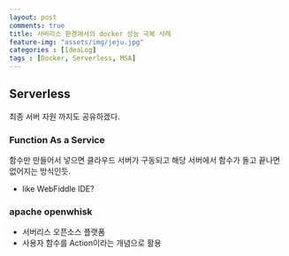 ```yaml
---
layout: post
comments: true
title: 서버리스 환경에서의 docker 성능 극복 사례
feature-img: "assets/img/jeju.jpg"
categories : [IdeaLog]
tags : [Docker, Serverless, MSA]
---
```


## Serverless

최종 서버 자원 까지도 공유하겠다.

### Function As a Service

함수만 만들어서 넣으면 클라우드 서버가 구동되고 해당 서버에서 함수가 돌고 끝나면 없어지는 방식인듯.

- like WebFiddle IDE?

### apache openwhisk

- 서버리스 오픈소스 플랫폼
- 사용자 함수를 Action이라는 개념으로 활용
